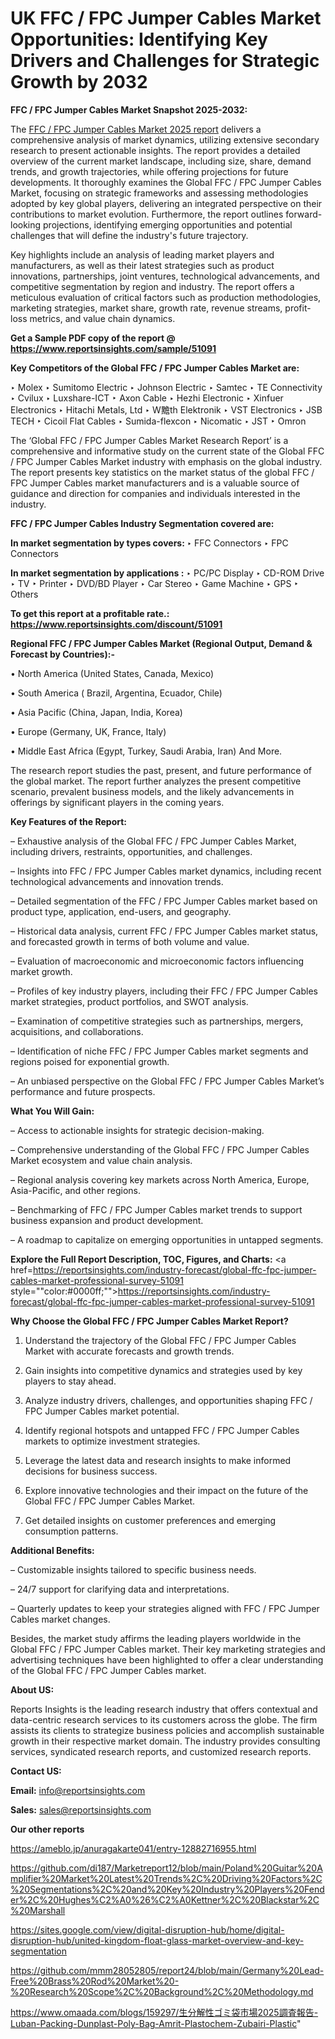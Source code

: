 # UK FFC / FPC Jumper Cables Market Opportunities: Identifying Key Drivers and Challenges for Strategic Growth by 2032

<strong>FFC / FPC Jumper Cables Market Snapshot 2025-2032:</strong>

The <a href=https://www.reportsinsights.com/sample/51091>FFC / FPC Jumper Cables Market 2025 report</a> delivers a comprehensive analysis of market dynamics, utilizing extensive secondary research to present actionable insights. The report provides a detailed overview of the current market landscape, including size, share, demand trends, and growth trajectories, while offering projections for future developments. It thoroughly examines the Global FFC / FPC Jumper Cables Market, focusing on strategic frameworks and assessing methodologies adopted by key global players, delivering an integrated perspective on their contributions to market evolution. Furthermore, the report outlines forward-looking projections, identifying emerging opportunities and potential challenges that will define the industry's future trajectory.

Key highlights include an analysis of leading market players and manufacturers, as well as their latest strategies such as product innovations, partnerships, joint ventures, technological advancements, and competitive segmentation by region and industry. The report offers a meticulous evaluation of critical factors such as production methodologies, marketing strategies, market share, growth rate, revenue streams, profit-loss metrics, and value chain dynamics.

<strong>Get a Sample PDF copy of the report @ <a href=https://www.reportsinsights.com/sample/51091 style=color:#0000ff;>https://www.reportsinsights.com/sample/51091</a></strong>

<strong>Key Competitors of the Global FFC / FPC Jumper Cables Market are:</strong>

‣ Molex
‣ Sumitomo Electric
‣ Johnson Electric
‣ Samtec
‣ TE Connectivity
‣ Cvilux
‣ Luxshare-ICT
‣ Axon Cable
‣ Hezhi Electronic
‣ Xinfuer Electronics
‣ Hitachi Metals, Ltd
‣ W黵th Elektronik
‣ VST Electronics
‣ JSB TECH
‣ Cicoil Flat Cables
‣ Sumida-flexcon
‣ Nicomatic
‣ JST
‣ Omron

The ‘Global FFC / FPC Jumper Cables Market Research Report’ is a comprehensive and informative study on the current state of the Global FFC / FPC Jumper Cables Market industry with emphasis on the global industry. The report presents key statistics on the market status of the global FFC / FPC Jumper Cables market manufacturers and is a valuable source of guidance and direction for companies and individuals interested in the industry.

<strong>FFC / FPC Jumper Cables Industry Segmentation covered are:</strong>

<strong>In market segmentation by types covers: </strong> 
‣ FFC Connectors
‣ FPC Connectors

<strong>In market segmentation by applications :</strong> 
‣ PC/PC Display
‣ CD-ROM Drive
‣ TV
‣ Printer
‣ DVD/BD Player
‣ Car Stereo
‣ Game Machine
‣ GPS
‣ Others

<strong>To get this report at a profitable rate.: <a href=https://www.reportsinsights.com/discount/51091 style=color:#0000ff;>https://www.reportsinsights.com/discount/51091</a></strong>

<strong>Regional FFC / FPC Jumper Cables Market (Regional Output, Demand &amp; Forecast by Countries):-</strong>

• North America (United States, Canada, Mexico)

• South America ( Brazil, Argentina, Ecuador, Chile)

• Asia Pacific (China, Japan, India, Korea)

• Europe (Germany, UK, France, Italy)

• Middle East Africa (Egypt, Turkey, Saudi Arabia, Iran) And More.

The research report studies the past, present, and future performance of the global market. The report further analyzes the present competitive scenario, prevalent business models, and the likely advancements in offerings by significant players in the coming years.

<strong>Key Features of the Report:</strong>

– Exhaustive analysis of the Global FFC / FPC Jumper Cables Market, including drivers, restraints, opportunities, and challenges.

– Insights into FFC / FPC Jumper Cables market dynamics, including recent technological advancements and innovation trends.

– Detailed segmentation of the FFC / FPC Jumper Cables market based on product type, application, end-users, and geography.

– Historical data analysis, current FFC / FPC Jumper Cables market status, and forecasted growth in terms of both volume and value.

– Evaluation of macroeconomic and microeconomic factors influencing market growth.

– Profiles of key industry players, including their FFC / FPC Jumper Cables market strategies, product portfolios, and SWOT analysis.

– Examination of competitive strategies such as partnerships, mergers, acquisitions, and collaborations.

– Identification of niche FFC / FPC Jumper Cables market segments and regions poised for exponential growth.

– An unbiased perspective on the Global FFC / FPC Jumper Cables Market’s performance and future prospects.

<strong>What You Will Gain:</strong>

– Access to actionable insights for strategic decision-making.

– Comprehensive understanding of the Global FFC / FPC Jumper Cables Market ecosystem and value chain analysis.

– Regional analysis covering key markets across North America, Europe, Asia-Pacific, and other regions.

– Benchmarking of FFC / FPC Jumper Cables market trends to support business expansion and product development.

– A roadmap to capitalize on emerging opportunities in untapped segments.

<strong>Explore the Full Report Description, TOC, Figures, and Charts:</strong>
<a href=https://reportsinsights.com/industry-forecast/global-ffc-fpc-jumper-cables-market-professional-survey-51091 style=""color:#0000ff;"">https://reportsinsights.com/industry-forecast/global-ffc-fpc-jumper-cables-market-professional-survey-51091</a>

<strong>Why Choose the Global FFC / FPC Jumper Cables Market Report?</strong>

1. Understand the trajectory of the Global FFC / FPC Jumper Cables Market with accurate forecasts and growth trends.

2. Gain insights into competitive dynamics and strategies used by key players to stay ahead.

3. Analyze industry drivers, challenges, and opportunities shaping FFC / FPC Jumper Cables market potential.

4. Identify regional hotspots and untapped FFC / FPC Jumper Cables markets to optimize investment strategies.

5. Leverage the latest data and research insights to make informed decisions for business success.

6. Explore innovative technologies and their impact on the future of the Global FFC / FPC Jumper Cables Market.

7. Get detailed insights on customer preferences and emerging consumption patterns.

<strong>Additional Benefits:</strong>

– Customizable insights tailored to specific business needs.

– 24/7 support for clarifying data and interpretations.

– Quarterly updates to keep your strategies aligned with FFC / FPC Jumper Cables market changes.

Besides, the market study affirms the leading players worldwide in the Global FFC / FPC Jumper Cables market. Their key marketing strategies and advertising techniques have been highlighted to offer a clear understanding of the Global FFC / FPC Jumper Cables market.

<strong><strong>About US</strong>:</strong>

Reports Insights is the leading research industry that offers contextual and data-centric research services to its customers across the globe. The firm assists its clients to strategize business policies and accomplish sustainable growth in their respective market domain. The industry provides consulting services, syndicated research reports, and customized research reports.

<strong>Contact US:</strong>

<p class=><b>Email:</b> <a href=mailto:info@reportsinsights.com>info@reportsinsights.com</a></p>
<p class=><b>Sales:</b> <a href=mailto:sales@reportsinsights.com>sales@reportsinsights.com</a></p>

<strong>Our other reports</strong>

<a href=https://ameblo.jp/anuragakarte041/entry-12882716955.html>https://ameblo.jp/anuragakarte041/entry-12882716955.html</a>

<a href=https://github.com/di187/Marketreport12/blob/main/Poland%20Guitar%20Amplifier%20Market%20Latest%20Trends%2C%20Driving%20Factors%2C%20Segmentations%2C%20and%20Key%20Industry%20Players%20Fender%2C%20Hughes%C2%A0%26%C2%A0Kettner%2C%20Blackstar%2C%20Marshall>https://github.com/di187/Marketreport12/blob/main/Poland%20Guitar%20Amplifier%20Market%20Latest%20Trends%2C%20Driving%20Factors%2C%20Segmentations%2C%20and%20Key%20Industry%20Players%20Fender%2C%20Hughes%C2%A0%26%C2%A0Kettner%2C%20Blackstar%2C%20Marshall</a>

<a href=https://sites.google.com/view/digital-disruption-hub/home/digital-disruption-hub/united-kingdom-float-glass-market-overview-and-key-segmentation>https://sites.google.com/view/digital-disruption-hub/home/digital-disruption-hub/united-kingdom-float-glass-market-overview-and-key-segmentation</a>

<a href=https://github.com/mmm28052805/report24/blob/main/Germany%20Lead-Free%20Brass%20Rod%20Market%20-%20Research%20Scope%2C%20Background%2C%20Methodology.md>https://github.com/mmm28052805/report24/blob/main/Germany%20Lead-Free%20Brass%20Rod%20Market%20-%20Research%20Scope%2C%20Background%2C%20Methodology.md</a>

<a href=https://www.omaada.com/blogs/159297/生分解性ゴミ袋市場2025調査報告-Luban-Packing-Dunplast-Poly-Bag-Amrit-Plastochem-Zubairi-Plastic>https://www.omaada.com/blogs/159297/生分解性ゴミ袋市場2025調査報告-Luban-Packing-Dunplast-Poly-Bag-Amrit-Plastochem-Zubairi-Plastic</a>"
